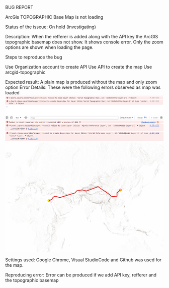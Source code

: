BUG REPORT

ArcGis TOPOGRAPHIC Base Map is not loading

Status of the isseue: On hold (investigating)

Description:
When the refferer is added along with the API key the ArcGIS topographic basemap does not show. It shows console error.
Only the zoom options are shown when loading the page.

Steps to reproduce the bug

Use Organization account to create API
Use API to create the map
Use arcgid-topographic

Expected result:
A plain map is produced without the map and only zoom option 
Error Details:
These were the following errors observed as map was loaded 
![Error console](Console_error1.png)
![Error Console map](Console_error.png)
![Error Basemap](error_map.png)

Settings used:
Google Chrome, Visual StudioCode and Github was used for the map.

Reproducing error:
Error can be produced if we add API key, refferer and the topographic basemap

